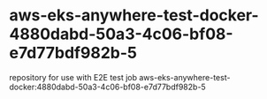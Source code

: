 # aws-eks-anywhere-test-docker-4880dabd-50a3-4c06-bf08-e7d77bdf982b-5
repository for use with E2E test job aws-eks-anywhere-test-docker:4880dabd-50a3-4c06-bf08-e7d77bdf982b-5
